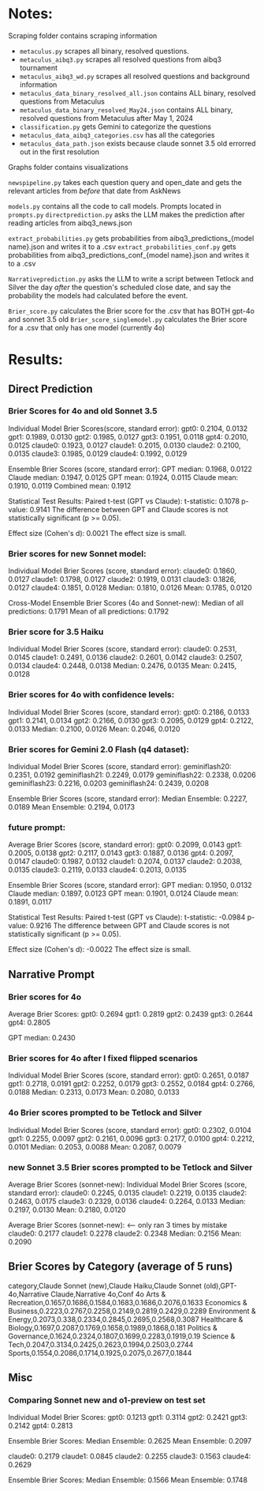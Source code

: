 # Notes: 

Scraping folder contains scraping information
- `metaculus.py` scrapes all binary, resolved questions.
- `metaculus_aibq3.py` scrapes all resolved questions from aibq3 tournament
- `metaculus_aibq3_wd.py` scrapes all resolved questions and background information
- `metaculus_data_binary_resolved_all.json` contains ALL binary, resolved questions from Metaculus
- `metaculus_data_binary_resolved_May24.json` contains ALL binary, resolved questions from Metaculus after May 1, 2024
- `classification.py` gets Gemini to categorize the questions
- `metaculus_data_aibq3_categories.csv` has all the categories
- `metaculus_data_path.json` exists because claude sonnet 3.5 old errorred out in the first resolution

Graphs folder contains visualizations

`newspipeline.py` takes each question query and open_date and gets the relevant articles from *before* that date from AskNews

`models.py` contains all the code to call models. Prompts located in `prompts.py`
`directprediction.py` asks the LLM makes the prediction after reading articles from aibq3_news.json

`extract_probabilities.py` gets probabilities from aibq3_predictions_{model name}.json and writes it to a .csv
`extract_probabilities_conf.py` gets probabilities from aibq3_predictions_conf_{model name}.json and writes it to a .csv

`Narrativeprediction.py` asks the LLM to write a script between Tetlock and Silver the day *after* the question's scheduled close date, and say the probability the models had calculated before the event.

`Brier_score.py` calculates the Brier score for the .csv that has BOTH gpt-4o and sonnet 3.5 old
`Brier_score_singlemodel.py` calculates the Brier score for a .csv that only has one model (currently 4o) 

# Results:
## Direct Prediction
### Brier Scores for 4o and old Sonnet 3.5
Individual Model Brier Scores(score, standard error):
gpt0: 0.2104, 0.0132
gpt1: 0.1989, 0.0130
gpt2: 0.1985, 0.0127
gpt3: 0.1951, 0.0118
gpt4: 0.2010, 0.0125
claude0: 0.1923, 0.0127
claude1: 0.2015, 0.0130
claude2: 0.2100, 0.0135
claude3: 0.1985, 0.0129
claude4: 0.1992, 0.0129

Ensemble Brier Scores (score, standard error):
GPT median: 0.1968, 0.0122
Claude median: 0.1947, 0.0125
GPT mean: 0.1924, 0.0115
Claude mean: 0.1910, 0.0119
Combined mean: 0.1912

Statistical Test Results:
Paired t-test (GPT vs Claude):
t-statistic: 0.1078
p-value: 0.9141
The difference between GPT and Claude scores is not statistically significant (p >= 0.05).

Effect size (Cohen's d): 0.0021
The effect size is small.

### Brier scores for new Sonnet model: 
Individual Model Brier Scores (score, standard error):
claude0: 0.1860, 0.0127
claude1: 0.1798, 0.0127
claude2: 0.1919, 0.0131
claude3: 0.1826, 0.0127
claude4: 0.1851, 0.0128
Median: 0.1810, 0.0126
Mean: 0.1785, 0.0120

Cross-Model Ensemble Brier Scores (4o and Sonnet-new):
Median of all predictions: 0.1791
Mean of all predictions: 0.1792

### Brier score for 3.5 Haiku
Individual Model Brier Scores (score, standard error):
claude0: 0.2531, 0.0145
claude1: 0.2491, 0.0136
claude2: 0.2601, 0.0142
claude3: 0.2507, 0.0134
claude4: 0.2448, 0.0138
Median: 0.2476, 0.0135
Mean: 0.2415, 0.0128

### Brier scores for 4o with confidence levels:
Individual Model Brier Scores (score, standard error):
gpt0: 0.2186, 0.0133
gpt1: 0.2141, 0.0134
gpt2: 0.2166, 0.0130
gpt3: 0.2095, 0.0129
gpt4: 0.2122, 0.0133
Median: 0.2100, 0.0126
Mean: 0.2046, 0.0120

### Brier scores for Gemini 2.0 Flash (q4 dataset):
Individual Model Brier Scores (score, standard error):
geminiflash20: 0.2351, 0.0192
geminiflash21: 0.2249, 0.0179
geminiflash22: 0.2338, 0.0206
geminiflash23: 0.2216, 0.0203
geminiflash24: 0.2439, 0.0208

Ensemble Brier Scores (score, standard error):
Median Ensemble: 0.2227, 0.0189
Mean Ensemble: 0.2194, 0.0173

### future prompt:
Average Brier Scores (score, standard error):
gpt0: 0.2099, 0.0143
gpt1: 0.2005, 0.0138
gpt2: 0.2117, 0.0143
gpt3: 0.1887, 0.0136
gpt4: 0.2097, 0.0147
claude0: 0.1987, 0.0132
claude1: 0.2074, 0.0137
claude2: 0.2038, 0.0135
claude3: 0.2119, 0.0133
claude4: 0.2013, 0.0135

Ensemble Brier Scores (score, standard error):
GPT median: 0.1950, 0.0132
Claude median: 0.1897, 0.0123
GPT mean: 0.1901, 0.0124
Claude mean: 0.1891, 0.0117

Statistical Test Results:
Paired t-test (GPT vs Claude):
t-statistic: -0.0984
p-value: 0.9216
The difference between GPT and Claude scores is not statistically significant (p >= 0.05).

Effect size (Cohen's d): -0.0022
The effect size is small.

## Narrative Prompt

### Brier scores for 4o
Average Brier Scores:
gpt0: 0.2694
gpt1: 0.2819
gpt2: 0.2439
gpt3: 0.2644
gpt4: 0.2805

GPT median: 0.2430

### Brier scores for 4o after I fixed flipped scenarios
Individual Model Brier Scores (score, standard error):
gpt0: 0.2651, 0.0187
gpt1: 0.2718, 0.0191
gpt2: 0.2252, 0.0179
gpt3: 0.2552, 0.0184
gpt4: 0.2766, 0.0188
Median: 0.2313, 0.0173
Mean: 0.2080, 0.0133

### 4o Brier scores prompted to be Tetlock and Silver
Individual Model Brier Scores (score, standard error):
gpt0: 0.2302, 0.0104
gpt1: 0.2255, 0.0097
gpt2: 0.2161, 0.0096
gpt3: 0.2177, 0.0100
gpt4: 0.2212, 0.0101
Median: 0.2053, 0.0088
Mean: 0.2087, 0.0079

### new Sonnet 3.5 Brier scores prompted to be Tetlock and Silver
Average Brier Scores (sonnet-new):
Individual Model Brier Scores (score, standard error):
claude0: 0.2245, 0.0135
claude1: 0.2219, 0.0135
claude2: 0.2463, 0.0175
claude3: 0.2329, 0.0136
claude4: 0.2264, 0.0133
Median: 0.2197, 0.0130
Mean: 0.2180, 0.0120

Average Brier Scores (sonnet-new): <-- only ran 3 times by mistake
claude0: 0.2177
claude1: 0.2278
claude2: 0.2348
Median: 0.2156
Mean: 0.2090


##  Brier Scores by Category (average of 5 runs)
category,Claude Sonnet (new),Claude Haiku,Claude Sonnet (old),GPT-4o,Narrative Claude,Narrative 4o,Conf 4o
Arts & Recreation,0.1657,0.1686,0.1584,0.1683,0.1686,0.2076,0.1633
Economics & Business,0.2223,0.2767,0.2258,0.2149,0.2819,0.2429,0.2289
Environment & Energy,0.2073,0.338,0.2334,0.2845,0.2695,0.2568,0.3087
Healthcare & Biology,0.1697,0.2087,0.1769,0.1658,0.1989,0.1868,0.181
Politics & Governance,0.1624,0.2324,0.1807,0.1699,0.2283,0.1919,0.19
Science & Tech,0.2047,0.3134,0.2425,0.2623,0.1994,0.2503,0.2744
Sports,0.1554,0.2086,0.1714,0.1925,0.2075,0.2677,0.1844

## Misc
### Comparing Sonnet new and o1-preview on test set
Individual Model Brier Scores:
gpt0: 0.1213
gpt1: 0.3114
gpt2: 0.2421
gpt3: 0.2142
gpt4: 0.2813

Ensemble Brier Scores:
Median Ensemble: 0.2625
Mean Ensemble: 0.2097

claude0: 0.2179
claude1: 0.0845
claude2: 0.2255
claude3: 0.1563
claude4: 0.2629

Ensemble Brier Scores:
Median Ensemble: 0.1566
Mean Ensemble: 0.1748
